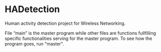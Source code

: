 # HADetection
Human activity detection project for Wireless Networking.

File “main” is the master program while other files are functions fullfilling specific functionalities serving for the master program. To see how the program goes, run "master".
